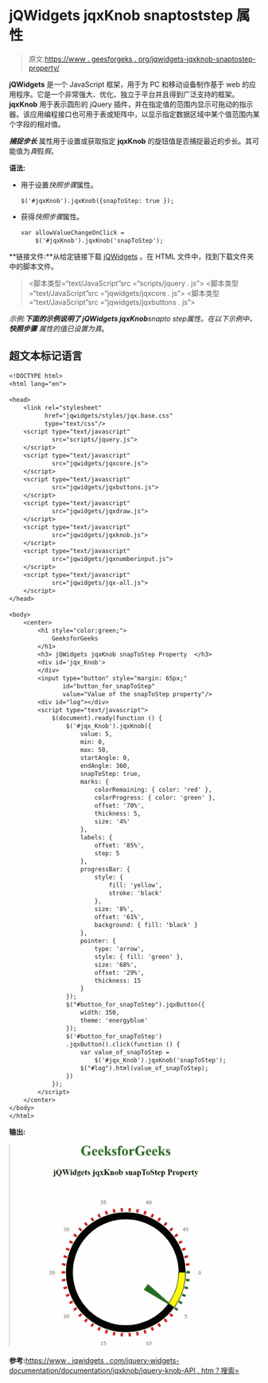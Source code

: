 # jQWidgets jqxKnob snaptoststep 属性

> 原文:[https://www . geesforgeks . org/jqwidgets-jqxknob-snaptostep-property/](https://www.geeksforgeeks.org/jqwidgets-jqxknob-snaptostep-property/)

**jQWidgets** 是一个 JavaScript 框架，用于为 PC 和移动设备制作基于 web 的应用程序。它是一个非常强大、优化、独立于平台并且得到广泛支持的框架。 **jqxKnob** 用于表示圆形的 jQuery 插件，并在指定值的范围内显示可拖动的指示器。该应用编程接口也可用于表或矩阵中，以显示指定数据区域中某个值范围内某个字段的相对值。

***捕捉步长*** 属性用于设置或获取指定 **jqxKnob** 的旋钮值是否捕捉最近的步长。其可能值为*真*假*假*。

**语法:**

*   用于设置*快照步骤*属性。

    ```
    $('#jqxKnob').jqxKnob({snapToStep: true });
    ```

*   获得*快照步骤*属性。

    ```
    var allowValueChangeOnClick = 
        $('#jqxKnob').jqxKnob('snapToStep');
    ```

**链接文件:**从给定链接下载 [jQWidgets](https://www.jqwidgets.com/download/) 。在 HTML 文件中，找到下载文件夹中的脚本文件。

> <link rel="”stylesheet”" href="”jqwidgets/styles/jqx.base.css”" type="”text/css”">
> <脚本类型=“text/JavaScript”src =“scripts/jquery . js”></script>
> <脚本类型=“text/JavaScript”src =“jqwidgets/jqxcore . js”></script>
> <脚本类型=“text/JavaScript”src =“jqwidgets/jqxbuttons . js”>

**示例:**下面的示例说明了 jQWidgets jqxKnob***snapto step***属性。在以下示例中， ***快照步骤*** 属性的值已设置为*真*。

## 超文本标记语言

```
<!DOCTYPE html>
<html lang="en">

<head>
    <link rel="stylesheet" 
          href="jqwidgets/styles/jqx.base.css" 
          type="text/css"/>
    <script type="text/javascript" 
            src="scripts/jquery.js">
    </script>
    <script type="text/javascript" 
            src="jqwidgets/jqxcore.js">
    </script>
    <script type="text/javascript" 
            src="jqwidgets/jqxbuttons.js">
    </script>
    <script type="text/javascript" 
            src="jqwidgets/jqxdraw.js">
    </script>
    <script type="text/javascript" 
            src="jqwidgets/jqxknob.js">
    </script>
    <script type="text/javascript" 
            src="jqwidgets/jqxnumberinput.js">
    </script>
    <script type="text/javascript" 
            src="jqwidgets/jqx-all.js">
    </script>
</head>

<body>
    <center>
        <h1 style="color:green;">
            GeeksforGeeks
        </h1>
        <h3> jQWidgets jqxKnob snapToStep Property  </h3>
        <div id='jqx_Knob'>
        </div>
        <input type="button" style="margin: 65px;" 
               id="button_for_snapToStep"
               value="Value of the snapToStep property"/>
        <div id="log"></div>
        <script type="text/javascript">
            $(document).ready(function () {
                $('#jqx_Knob').jqxKnob({
                    value: 5,
                    min: 0,
                    max: 50,
                    startAngle: 0,
                    endAngle: 360,
                    snapToStep: true,
                    marks: {
                        colorRemaining: { color: 'red' },
                        colorProgress: { color: 'green' },
                        offset: '70%',
                        thickness: 5,
                        size: '4%'
                    },
                    labels: {
                        offset: '85%',
                        step: 5
                    },
                    progressBar: {
                        style: {
                            fill: 'yellow',
                            stroke: 'black'
                        },
                        size: '8%',
                        offset: '61%',
                        background: { fill: 'black' }
                    },
                    pointer: {
                        type: 'arrow',
                        style: { fill: 'green' },
                        size: '68%',
                        offset: '29%',
                        thickness: 15
                    }
                });
                $("#button_for_snapToStep").jqxButton({
                    width: 350,
                    theme: 'energyblue'
                });
                $('#button_for_snapToStep')
                .jqxButton().click(function () {
                    var value_of_snapToStep =
                        $('#jqx_Knob').jqxKnob('snapToStep');
                    $("#log").html(value_of_snapToStep);
                })
            });
        </script>
    </center>
</body>
</html>
```

**输出:**

![](img/f515ae471b720e248836d7f59818aad6.png)

**参考:**[https://www . jqwidgets . com/jquery-widgets-documentation/documentation/jqxknob/jquery-knob-API . htm？搜索=](https://www.jqwidgets.com/jquery-widgets-documentation/documentation/jqxknob/jquery-knob-api.htm?search=)